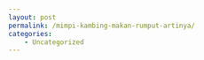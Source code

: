 ```yaml
---
layout: post
permalink: /mimpi-kambing-makan-rumput-artinya/
categories:
    - Uncategorized
---
```


